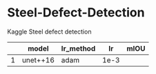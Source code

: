 # Steel-Defect-Detection
Kaggle Steel defect detection

|     | model | lr_method | lr   | mIOU |
| --- | ----- | --------- | ---- | ---- |
| 1   | unet++16  | adam      | 1e-3 |      |
